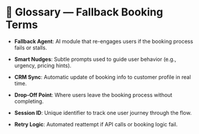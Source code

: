 # 📘 Glossary — Fallback Booking Terms

- **Fallback Agent**: AI module that re-engages users if the booking process fails or stalls.

- **Smart Nudges**: Subtle prompts used to guide user behavior (e.g., urgency, pricing hints).

- **CRM Sync**: Automatic update of booking info to customer profile in real time.

- **Drop-Off Point**: Where users leave the booking process without completing.

- **Session ID**: Unique identifier to track one user journey through the flow.

- **Retry Logic**: Automated reattempt if API calls or booking logic fail.
